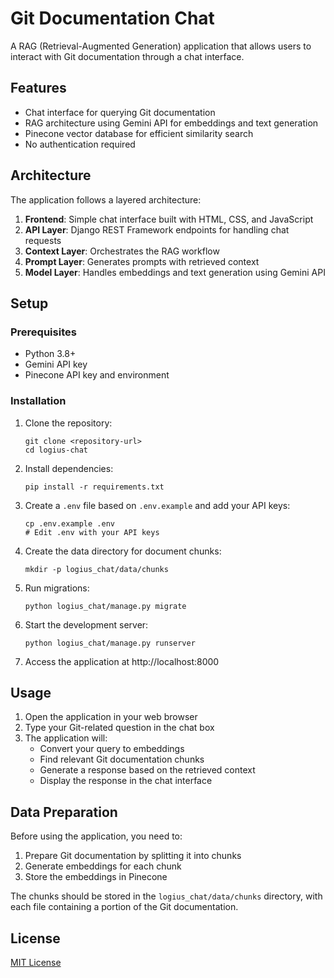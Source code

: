 # Git Documentation Chat

A RAG (Retrieval-Augmented Generation) application that allows users to interact with Git documentation through a chat interface.

## Features

- Chat interface for querying Git documentation
- RAG architecture using Gemini API for embeddings and text generation
- Pinecone vector database for efficient similarity search
- No authentication required

## Architecture

The application follows a layered architecture:

1. **Frontend**: Simple chat interface built with HTML, CSS, and JavaScript
2. **API Layer**: Django REST Framework endpoints for handling chat requests
3. **Context Layer**: Orchestrates the RAG workflow
4. **Prompt Layer**: Generates prompts with retrieved context
5. **Model Layer**: Handles embeddings and text generation using Gemini API

## Setup

### Prerequisites

- Python 3.8+
- Gemini API key
- Pinecone API key and environment

### Installation

1. Clone the repository:
   ```
   git clone <repository-url>
   cd logius-chat
   ```

2. Install dependencies:
   ```
   pip install -r requirements.txt
   ```

3. Create a `.env` file based on `.env.example` and add your API keys:
   ```
   cp .env.example .env
   # Edit .env with your API keys
   ```

4. Create the data directory for document chunks:
   ```
   mkdir -p logius_chat/data/chunks
   ```

5. Run migrations:
   ```
   python logius_chat/manage.py migrate
   ```

6. Start the development server:
   ```
   python logius_chat/manage.py runserver
   ```

7. Access the application at http://localhost:8000

## Usage

1. Open the application in your web browser
2. Type your Git-related question in the chat box
3. The application will:
   - Convert your query to embeddings
   - Find relevant Git documentation chunks
   - Generate a response based on the retrieved context
   - Display the response in the chat interface

## Data Preparation

Before using the application, you need to:

1. Prepare Git documentation by splitting it into chunks
2. Generate embeddings for each chunk
3. Store the embeddings in Pinecone

The chunks should be stored in the `logius_chat/data/chunks` directory, with each file containing a portion of the Git documentation.

## License

[MIT License](LICENSE)